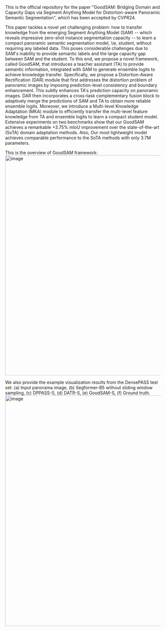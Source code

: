 This is the official repository for the paper "GoodSAM: Bridging Domain and Capacity Gaps via Segment Anything Model for Distortion-aware Panoramic Semantic Segmentation", which has been accepted by CVPR24.

This paper tackles a novel yet challenging problem: how to transfer knowledge from the emerging Segment Anything Model (SAM) -- which reveals impressive zero-shot instance segmentation capacity -- to learn a compact panoramic semantic segmentation model, \ie, student, without requiring any labeled data. This poses considerable challenges due to SAM's inability to provide semantic labels and the large capacity gap between SAM and the student.
To this end, we propose a novel framework, called GoodSAM, that introduces a teacher assistant (TA) to provide semantic information, integrated with SAM to generate ensemble logits to achieve knowledge transfer.
Specifically, we propose a Distortion-Aware Rectification (DAR) module that first addresses the distortion problem of panoramic images by imposing prediction-level consistency and boundary enhancement.
This subtly enhances TA's prediction capacity on panoramic images. 
DAR then incorporates a cross-task complementary fusion block to adaptively merge the predictions of SAM and TA to obtain more reliable ensemble logits.
Moreover, we introduce a Multi-level Knowledge Adaptation (MKA) module to efficiently transfer the multi-level feature knowledge from TA and ensemble logits to learn a compact student model.
Extensive experiments on two benchmarks show that our GoodSAM achieves a remarkable +3.75% mIoU improvement over the state-of-the-art (SoTA) domain adaptation methods. Also, Our most lightweight model achieves comparable performance to the SoTA methods with only 3.7M parameters.

This is the overview of GoodSAM framework:
<img width="711" alt="image" src="https://github.com/weimingz996/GoodSAM/assets/136681140/149c9345-e2a9-49cc-b489-84a1e983d2c8">

We also provide the example visualization results from the DensePASS test set: (a) Input panorama image, (b) Segformer-B5 without sliding
window sampling, (c) DPPASS-S, (d) DATR-S, (e) GoodSAM-S, (f) Ground truth.
<img width="745" alt="image" src="https://github.com/weimingz996/GoodSAM/assets/136681140/ef74227d-bc53-4097-a419-25ff30e51917">
